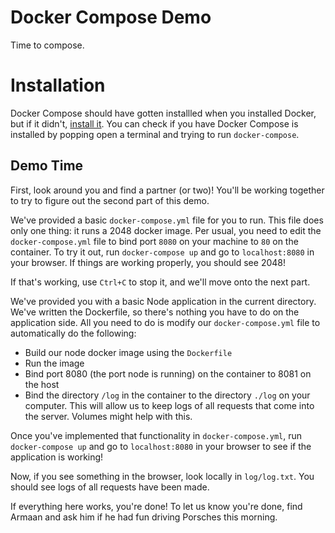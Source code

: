 # Docker Compose Demo

Time to compose.

# Installation

Docker Compose should have gotten installled when you installed Docker, but if it didn't, [install it](https://docs.docker.com/compose/install/). You can check if you have Docker Compose is installed by popping open a terminal and trying to run `docker-compose`.

## Demo Time

First, look around you and find a partner (or two)! You'll be working together to try to figure out the second part of this demo.

We've provided a basic `docker-compose.yml` file for you to run. This file does only one thing: it runs a 2048 docker image. Per usual, you need to edit the `docker-compose.yml` file to bind port `8080` on your machine to `80` on the container. To try it out, run `docker-compose up` and go to `localhost:8080` in your browser. If things are working properly, you should see 2048!

If that's working, use `Ctrl+C` to stop it, and we'll move onto the next part.

We've provided you with a basic Node application in the current directory. We've written the Dockerfile, so there's nothing you have to do on the application side. All you need to do is modify our `docker-compose.yml` file to automatically do the following:

- Build our node docker image using the `Dockerfile`
- Run the image
- Bind port 8080 (the port node is running) on the container to 8081 on the host
- Bind the directory `/log` in the container to the directory `./log` on your computer. This will allow us to keep logs of all requests that come into the server. Volumes might help with this.

Once you've implemented that functionality in `docker-compose.yml`, run `docker-compose up` and go to `localhost:8080` in your browser to see if the application is working!

Now, if you see something in the browser, look locally in `log/log.txt`. You should see logs of all requests have been made.

If everything here works, you're done! To let us know you're done, find Armaan and ask him if he had fun driving Porsches this morning.

